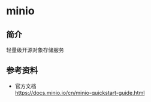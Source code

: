 # minio
## 简介
轻量级开源对象存储服务

## 参考资料
-  官方文档  
https://docs.minio.io/cn/minio-quickstart-guide.html


